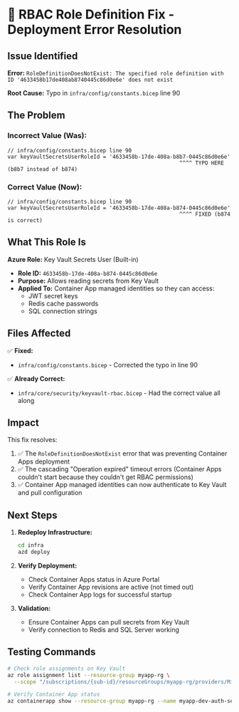 # 🔧 RBAC Role Definition Fix - Deployment Error Resolution

## Issue Identified
**Error:** `RoleDefinitionDoesNotExist: The specified role definition with ID '4633458b17de408ab8740445c86d0e6e' does not exist`

**Root Cause:** Typo in `infra/config/constants.bicep` line 90

## The Problem

### Incorrect Value (Was):
```bicep
// infra/config/constants.bicep line 90
var keyVaultSecretsUserRoleId = '4633458b-17de-408a-b8b7-0445c86d0e6e'
                                                      ^^^^ TYPO HERE (b8b7 instead of b874)
```

### Correct Value (Now):
```bicep
// infra/config/constants.bicep line 90
var keyVaultSecretsUserRoleId = '4633458b-17de-408a-b874-0445c86d0e6e'
                                                      ^^^^ FIXED (b874 is correct)
```

## What This Role Is

**Azure Role:** Key Vault Secrets User (Built-in)
- **Role ID:** `4633458b-17de-408a-b874-0445c86d0e6e`
- **Purpose:** Allows reading secrets from Key Vault
- **Applied To:** Container App managed identities so they can access:
  - JWT secret keys
  - Redis cache passwords
  - SQL connection strings

## Files Affected

✅ **Fixed:**
- `infra/config/constants.bicep` - Corrected the typo in line 90

✅ **Already Correct:**
- `infra/core/security/keyvault-rbac.bicep` - Had the correct value all along

## Impact

This fix resolves:
1. ✅ The `RoleDefinitionDoesNotExist` error that was preventing Container Apps deployment
2. ✅ The cascading "Operation expired" timeout errors (Container Apps couldn't start because they couldn't get RBAC permissions)
3. ✅ Container App managed identities can now authenticate to Key Vault and pull configuration

## Next Steps

1. **Redeploy Infrastructure:**
   ```bash
   cd infra
   azd deploy
   ```

2. **Verify Deployment:**
   - Check Container Apps status in Azure Portal
   - Verify Container App revisions are active (not timed out)
   - Check Container App logs for successful startup

3. **Validation:**
   - Ensure Container Apps can pull secrets from Key Vault
   - Verify connection to Redis and SQL Server working

## Testing Commands

```bash
# Check role assignments on Key Vault
az role assignment list --resource-group myapp-rg \
  --scope "/subscriptions/{sub-id}/resourceGroups/myapp-rg/providers/Microsoft.KeyVault/vaults/myapp-dev-kv"

# Verify Container App status
az containerapp show --resource-group myapp-rg --name myapp-dev-auth-service --query properties.provisioningState
```
